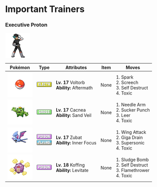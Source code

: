 # Important Trainers

### Executive Proton

![Executive Proton](../../assets/important_trainers/proton.png "Executive Proton")

| Pokémon | Type | Attributes | Item | Moves |
|:-------:|:----:|------------|:----:|-------|
| ![Voltorb](../../assets/sprites/voltorb/front.gif "Voltorb: It rolls to move. If the ground is uneven, a sudden jolt from hitting a bump can cause it to explode.") | ![electric](../../assets/types/electric.png "Electric") | **Lv. 17** Voltorb<br>**Ability:** <span class="tooltip" title="Damages the foe landing the finishing hit.">Aftermath</span><br>| None | 1. <span class="tooltip" title="The user throws an electrically charged tackle at the foe. It may also leave the target paralyzed.">Spark</span><br>2. <span class="tooltip" title="An earsplitting screech is emitted to sharply reduce the foe’s Defense stat. ">Screech</span><br>3. <span class="tooltip" title="The user blows up to inflict damage on all Pokémon in battle. The user faints upon using this move.">Self Destruct</span><br>4. <span class="tooltip" title="A move that leaves the target badly poisoned. Its poison damage worsens every turn.">Toxic</span> |
| ![Cacnea](../../assets/sprites/cacnea/front.gif "Cacnea: It lives in arid locations. Its yellow flowers bloom once a year.") | ![grass](../../assets/types/grass.png "Grass") | **Lv. 17** Cacnea<br>**Ability:** <span class="tooltip" title="Boosts the Pokémon’s evasion in a sandstorm.">Sand Veil</span><br>| None | 1. <span class="tooltip" title="The user attacks by wildly swinging its thorny arms. It may also make the target flinch.">Needle Arm</span><br>2. <span class="tooltip" title="This move enables the user to attack first. It fails if the foe is not readying an attack, however.">Sucker Punch</span><br>3. <span class="tooltip" title="The foe is given an intimidating leer with sharp eyes. The target’s Defense stat is reduced.">Leer</span><br>4. <span class="tooltip" title="A move that leaves the target badly poisoned. Its poison damage worsens every turn.">Toxic</span> |
| ![Zubat](../../assets/sprites/zubat/front.gif "Zubat: While flying, it constantly emits ultrasonic waves from its mouth to check its surroundings.") | ![poison](../../assets/types/poison.png "Poison")<br>![flying](../../assets/types/flying.png "Flying") | **Lv. 17** Zubat<br>**Ability:** <span class="tooltip" title="The Pokémon is protected from flinching.">Inner Focus</span><br>| None | 1. <span class="tooltip" title="The foe is struck with large, imposing wings spread wide to inflict damage. ">Wing Attack</span><br>2. <span class="tooltip" title="A nutrient-draining attack. The user’s HP is restored by half the damage taken by the target.">Giga Drain</span><br>3. <span class="tooltip" title="The user generates odd sound waves from its body. It may confuse the target.">Supersonic</span><br>4. <span class="tooltip" title="A move that leaves the target badly poisoned. Its poison damage worsens every turn.">Toxic</span> |
| ![Koffing](../../assets/sprites/koffing/front.gif "Koffing: Its thin, filmy body is filled with gases that cause constant sniffles, coughs and teary eyes.") | ![poison](../../assets/types/poison.png "Poison") | **Lv. 18** Koffing<br>**Ability:** <span class="tooltip" title="Gives full immunity to all Ground-type moves.">Levitate</span><br>| None | 1. <span class="tooltip" title="The user attacks by hurling filthy sludge at the foe. It may also poison the target.">Sludge Bomb</span><br>2. <span class="tooltip" title="The user blows up to inflict damage on all Pokémon in battle. The user faints upon using this move.">Self Destruct</span><br>3. <span class="tooltip" title="The foe is scorched with an intense blast of fire. The target may also be left with a burn.">Flamethrower</span><br>4. <span class="tooltip" title="A move that leaves the target badly poisoned. Its poison damage worsens every turn.">Toxic</span> |


